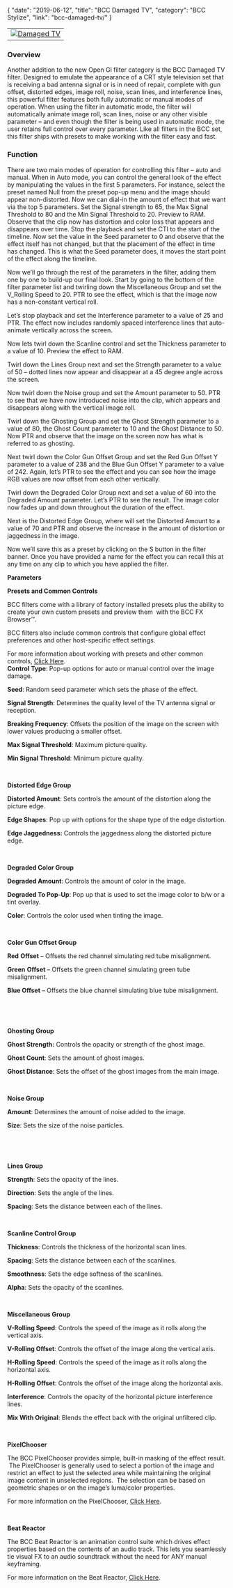 {
"date": "2019-06-12",
"title": "BCC Damaged TV",
"category": "BCC Stylize",
"link": "bcc-damaged-tv/"
}

 

|  |
| --- |
| [![Damaged TV](https://borisfx-com-res.cloudinary.com/image/upload//documentation/continuum/uploads/2013/06/Damaged-TV.jpg)](https://borisfx-com-res.cloudinary.com/image/upload//documentation/continuum/uploads/2013/06/Damaged-TV.jpg) |


### Overview


Another addition to the new Open Gl filter category is the BCC Damaged TV filter. Designed to emulate the appearance of a CRT style television set that is receiving a bad antenna signal or is in need of repair, complete with gun offset, distorted edges, image roll, noise, scan lines, and interference lines, this powerful filter features both fully automatic or manual modes of operation. When using the filter in automatic mode, the filter will automatically animate image roll, scan lines, noise or any other visible parameter – and even though the filter is being used in automatic mode, the user retains full control over every parameter. Like all filters in the BCC set, this filter ships with presets to make working with the filter easy and fast.


### Function


There are two main modes of operation for controlling this filter – auto and manual. When in Auto mode, you can control the general look of the effect by manipulating the values in the first 5 parameters. For instance, select the preset named Null from the preset pop-up menu and the image should appear non-distorted. Now we can dial-in the amount of effect that we want via the top 5 parameters. Set the Signal strength to 65, the Max Signal Threshold to 80 and the Min Signal Threshold to 20. Preview to RAM. Observe that the clip now has distortion and color loss that appears and disappears over time. Stop the playback and set the CTI to the start of the timeline. Now set the value in the Seed parameter to 0 and observe that the effect itself has not changed, but that the placement of the effect in time has changed. This is what the Seed parameter does, it moves the start point of the effect along the timeline.


Now we’ll go through the rest of the parameters in the filter, adding them one by one to build-up our final look. Start by going to the bottom of the filter parameter list and twirling down the Miscellaneous Group and set the V\_Rolling Speed to 20. PTR to see the effect, which is that the image now has a non-constant vertical roll.


Let’s stop playback and set the Interference parameter to a value of 25 and PTR. The effect now includes randomly spaced interference lines that auto-animate vertically across the screen.


Now lets twirl down the Scanline control and set the Thickness parameter to a value of 10. Preview the effect to RAM.


Twirl down the Lines Group next and set the Strength parameter to a value of 50 – dotted lines now appear and disappear at a 45 degree angle across the screen.


Now twirl down the Noise group and set the Amount parameter to 50. PTR to see that we have now introduced noise into the clip, which appears and disappears along with the vertical image roll.


Twirl down the Ghosting Group and set the Ghost Strength parameter to a value of 80, the Ghost Count parameter to 10 and the Ghost Distance to 50. Now PTR and observe that the image on the screen now has what is referred to as ghosting.


Next twirl down the Color Gun Offset Group and set the Red Gun Offset Y parameter to a value of 238 and the Blue Gun Offset Y parameter to a value of 242. Again, let’s PTR to see the effect and you can see how the image RGB values are now offset from each other vertically.


Twirl down the Degraded Color Group next and set a value of 60 into the Degraded Amount parameter. Let’s PTR to see the result. The image color now fades up and down throughout the duration of the effect.


Next is the Distorted Edge Group, where will set the Distorted Amount to a value of 70 and PTR and observe the increase in the amount of distortion or jaggedness in the image.


Now we’ll save this as a preset by clicking on the S button in the filter banner. Once you have provided a name for the effect you can recall this at any time on any clip to which you have applied the filter.


**Parameters**


**Presets and Common Controls**


BCC filters come with a library of factory installed presets plus the ability to create your own custom presets and preview them  with the BCC FX Browser™.


BCC filters also include common controls that configure global effect preferences and other host-specific effect settings.


For more information about working with presets and other common controls, [Click Here](/documentation/continuum/bcc-common-controls/).  
**Control** **Type**: Pop-up options for auto or manual control over the image damage.


**Seed**: Random seed parameter which sets the phase of the effect.


**Signal Strength**: Determines the quality level of the TV antenna signal or reception.


**Breaking Frequency**: Offsets the position of the image on the screen with lower values producing a smaller offset.


**Max Signal Threshold**: Maximum picture quality.


**Min Signal Threshold**: Minimum picture quality.


 


**Distorted Edge Group**


**Distorted Amount**: Sets controls the amount of the distortion along the picture edge.


**Edge Shapes**: Pop up with options for the shape type of the edge distortion.


**Edge Jaggedness:** Controls the jaggedness along the distorted picture edge.


 


**Degraded Color Group**


**Degraded Amount**: Controls the amount of color in the image.


**Degraded To Pop-Up**: Pop up that is used to set the image color to b/w or a tint overlay.


**Color**: Controls the color used when tinting the image.


 


 **Color Gun Offset Group**


**Red** **Offset** – Offsets the red channel simulating red tube misalignment.


**Green** **Offset** – Offsets the green channel simulating green tube misalignment.


**Blue Offset** – Offsets the blue channel simulating blue tube misalignment.


 


 


**Ghosting Group**


**Ghost Strength:** Controls the opacity or strength of the ghost image.


**Ghost Count**: Sets the amount of ghost images.


**Ghost Distance**: Sets the offset of the ghost images from the main image.


 


**Noise Group**


**Amount**: Determines the amount of noise added to the image.


**Size**: Sets the size of the noise particles.


 


 


**Lines Group**


**Strength**: Sets the opacity of the lines.


**Direction**: Sets the angle of the lines.


**Spacing**: Sets the distance between each of the lines.


 


**Scanline Control Group**


**Thickness**: Controls the thickness of the horizontal scan lines.


**Spacing**: Sets the distance between each of the scanlines.


**Smoothness**: Sets the edge softness of the scanlines.


**Alpha**: Sets the opacity of the scanlines.


 


**Miscellaneous Group**


**V-Rolling Speed**: Controls the speed of the image as it rolls along the vertical axis.


**V-Rolling Offset**: Controls the offset of the image along the vertical axis.


**H-Rolling Speed**: Controls the speed of the image as it rolls along the horizontal axis.


**H-Rolling Offset**: Controls the offset of the image along the horizontal axis.


**Interference**: Controls the opacity of the horizontal picture interference lines.


**Mix With Original**: Blends the effect back with the original unfiltered clip.


 


**PixelChooser**


The BCC PixelChooser provides simple, built-in masking of the effect result.  The PixelChooser is generally used to select a portion of the image and restrict an effect to just the selected area while maintaining the original image content in unselected regions.  The selection can be based on geometric shapes or on the image’s luma/color properties.


For more information on the PixelChooser, [Click Here](/documentation/continuum/bcc-pixel-chooser/).

 


**Beat Reactor**


The BCC Beat Reactor is an animation control suite which drives effect properties based on the contents of an audio track. This lets you seamlessly tie visual FX to an audio soundtrack without the need for ANY manual keyframing.


For more information on the Beat Reactor, [Click Here](/documentation/continuum/bcc-beat-reactor-integrated/).

 